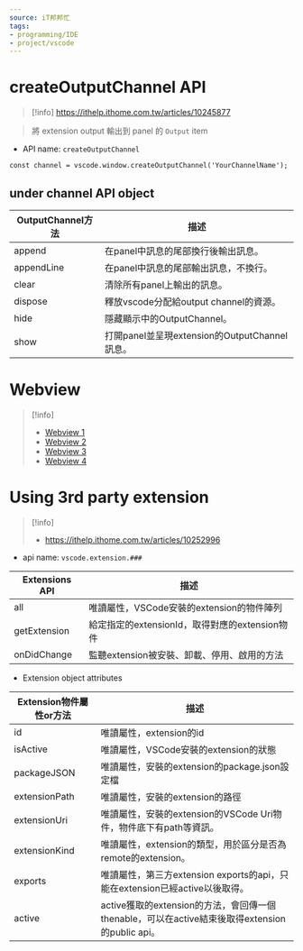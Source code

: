 ```yaml
---
source: iT邦邦忙
tags:
- programming/IDE
- project/vscode
---
```



# createOutputChannel API
> [!info] 
> https://ithelp.ithome.com.tw/articles/10245877


> 將 extension output 輸出到 panel 的 `Output` item

- API name: `createOutputChannel`
```JS
const channel = vscode.window.createOutputChannel('YourChannelName');
```
## under channel API object
|OutputChannel方法|描述|
|---|---|
|append|在panel中訊息的尾部換行後輸出訊息。|
|appendLine|在panel中訊息的尾部輸出訊息，不換行。|
|clear|清除所有panel上輸出的訊息。|
|dispose|釋放vscode分配給output channel的資源。|
|hide|隱藏顯示中的OutputChannel。|
|show|打開panel並呈現extension的OutputChannel訊息。|

# Webview
> [!info] 
> - [Webview 1](https://ithelp.ithome.com.tw/articles/10247079)
> - [Webview 2](https://ithelp.ithome.com.tw/articles/10247668)
> - [Webview 3](https://ithelp.ithome.com.tw/articles/10247935)
> - [Webview 4](https://ithelp.ithome.com.tw/articles/10248236)

# Using 3rd party extension
> [!info]
> - https://ithelp.ithome.com.tw/articles/10252996

- api name: `vscode.extension.###`

|Extensions API|描述|
|---|---|
|all|唯讀屬性，VSCode安裝的extension的物件陣列|
|getExtension|給定指定的extensionId，取得對應的extension物件|
|onDidChange|監聽extension被安裝、卸載、停用、啟用的方法|

- Extension object attributes

|Extension物件屬性or方法|描述|
|---|---|
|id|唯讀屬性，extension的id|
|isActive|唯讀屬性，VSCode安裝的extension的狀態|
|packageJSON|唯讀屬性，安裝的extension的package.json設定檔|
|extensionPath|唯讀屬性，安裝的extension的路徑|
|extensionUri|唯讀屬性，安裝的extension的VSCode Uri物件，物件底下有path等資訊。|
|extensionKind|唯讀屬性，extension的類型，用於區分是否為remote的extension。|
|exports|唯讀屬性，第三方extension exports的api，只能在extension已經active以後取得。|
|active|active獲取的extension的方法，會回傳一個thenable，可以在active結束後取得extension的public api。|